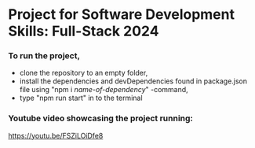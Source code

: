 # Project for Software Development Skills: Full-Stack 2024

### To run the project, 
- clone the repository to an empty folder,
- install the dependencies and devDependencies found in package.json file using "npm i *name-of-dependency*" -command,
- type "npm run start" in to the terminal

### Youtube video showcasing the project running:
https://youtu.be/FSZiLOiDfe8
